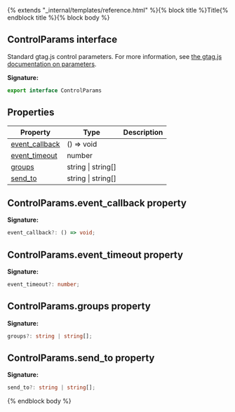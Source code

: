 {% extends "_internal/templates/reference.html" %}{% block title %}Title{% endblock title %}{% block body %}
## ControlParams interface

Standard gtag.js control parameters. For more information, see [the gtag.js documentation on parameters](https://developers.google.com/gtagjs/reference/parameter)<!-- -->.

<b>Signature:</b>

```typescript
export interface ControlParams 
```

## Properties

|  Property | Type | Description |
|  --- | --- | --- |
|  [event\_callback](./analytics-types.controlparams.md#controlparamsevent_callback_property) | () =&gt; void |  |
|  [event\_timeout](./analytics-types.controlparams.md#controlparamsevent_timeout_property) | number |  |
|  [groups](./analytics-types.controlparams.md#controlparamsgroups_property) | string \| string\[\] |  |
|  [send\_to](./analytics-types.controlparams.md#controlparamssend_to_property) | string \| string\[\] |  |

## ControlParams.event\_callback property

<b>Signature:</b>

```typescript
event_callback?: () => void;
```

## ControlParams.event\_timeout property

<b>Signature:</b>

```typescript
event_timeout?: number;
```

## ControlParams.groups property

<b>Signature:</b>

```typescript
groups?: string | string[];
```

## ControlParams.send\_to property

<b>Signature:</b>

```typescript
send_to?: string | string[];
```
{% endblock body %}
